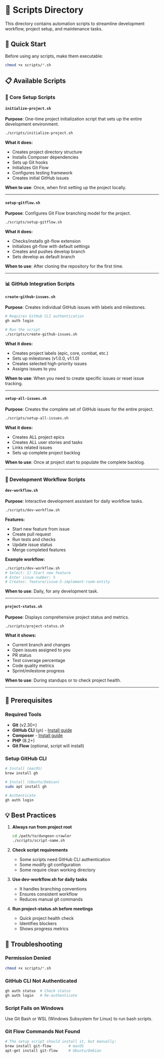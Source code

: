 # 📜 Scripts Directory

This directory contains automation scripts to streamline development workflow, project setup, and maintenance tasks.

## 🚀 Quick Start

Before using any scripts, make them executable:
```bash
chmod +x scripts/*.sh
```

## 📋 Available Scripts

### 🔧 Core Setup Scripts

#### `initialize-project.sh`
**Purpose**: One-time project initialization script that sets up the entire development environment.

```bash
./scripts/initialize-project.sh
```

**What it does:**
- Creates project directory structure
- Installs Composer dependencies
- Sets up Git hooks
- Initializes Git Flow
- Configures testing framework
- Creates initial GitHub issues

**When to use**: Once, when first setting up the project locally.

---

#### `setup-gitflow.sh`
**Purpose**: Configures Git Flow branching model for the project.

```bash
./scripts/setup-gitflow.sh
```

**What it does:**
- Checks/installs git-flow extension
- Initializes git-flow with default settings
- Creates and pushes develop branch
- Sets develop as default branch

**When to use**: After cloning the repository for the first time.

---

### 📊 GitHub Integration Scripts

#### `create-github-issues.sh`
**Purpose**: Creates individual GitHub issues with labels and milestones.

```bash
# Requires GitHub CLI authentication
gh auth login

# Run the script
./scripts/create-github-issues.sh
```

**What it does:**
- Creates project labels (epic, core, combat, etc.)
- Sets up milestones (v1.0.0, v1.1.0)
- Creates selected high-priority issues
- Assigns issues to you

**When to use**: When you need to create specific issues or reset issue tracking.

---

#### `setup-all-issues.sh`
**Purpose**: Creates the complete set of GitHub issues for the entire project.

```bash
./scripts/setup-all-issues.sh
```

**What it does:**
- Creates ALL project epics
- Creates ALL user stories and tasks
- Links related issues
- Sets up complete project backlog

**When to use**: Once at project start to populate the complete backlog.

---

### 🔄 Development Workflow Scripts

#### `dev-workflow.sh`
**Purpose**: Interactive development assistant for daily workflow tasks.

```bash
./scripts/dev-workflow.sh
```

**Features:**
- Start new feature from issue
- Create pull request
- Run tests and checks
- Update issue status
- Merge completed features

**Example workflow:**
```bash
./scripts/dev-workflow.sh
# Select: 1) Start new feature
# Enter issue number: 5
# Creates: feature/issue-5-implement-room-entity
```

**When to use**: Daily, for any development task.

---

#### `project-status.sh`
**Purpose**: Displays comprehensive project status and metrics.

```bash
./scripts/project-status.sh
```

**What it shows:**
- Current branch and changes
- Open issues assigned to you
- PR status
- Test coverage percentage
- Code quality metrics
- Sprint/milestone progress

**When to use**: During standups or to check project health.

--- 

## 🔐 Prerequisites

### Required Tools
- **Git** (v2.30+)
- **GitHub CLI** (`gh`) - [Install guide](https://cli.github.com/)
- **Composer** - [Install guide](https://getcomposer.org/)
- **PHP** (8.2+)
- **Git Flow** (optional, script will install)

### Setup GitHub CLI
```bash
# Install (macOS)
brew install gh

# Install (Ubuntu/Debian)
sudo apt install gh

# Authenticate
gh auth login
```

## 💡 Best Practices

1. **Always run from project root**
   ```bash
   cd /path/to/dungeon-crawler
   ./scripts/script-name.sh
   ```

2. **Check script requirements**
    - Some scripts need GitHub CLI authentication
    - Some modify git configuration
    - Some require clean working directory

3. **Use dev-workflow.sh for daily tasks**
    - It handles branching conventions
    - Ensures consistent workflow
    - Reduces manual git commands

4. **Run project-status.sh before meetings**
    - Quick project health check
    - Identifies blockers
    - Shows progress metrics

## 🚨 Troubleshooting

### Permission Denied
```bash
chmod +x scripts/*.sh
```

### GitHub CLI Not Authenticated
```bash
gh auth status  # Check status
gh auth login   # Re-authenticate
```

### Script Fails on Windows
Use Git Bash or WSL (Windows Subsystem for Linux) to run bash scripts.

### Git Flow Commands Not Found
```bash
# The setup script should install it, but manually:
brew install git-flow        # macOS
apt-get install git-flow     # Ubuntu/Debian
```